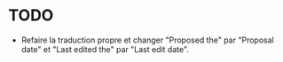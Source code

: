 # TODO

* Refaire la traduction propre et changer "Proposed the" par "Proposal date" et "Last edited the" par "Last edit date".